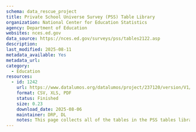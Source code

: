```yaml
---
schema: data_rescue_project 
title: Private School Universe Survey (PSS) Table Library
organization: National Center for Education Statistics
agency: Department of Education
websites: nces.ed.gov
data_source: https://nces.ed.gov/surveys/pss/tables2122.asp
description: 
last_modified: 2025-08-11
metadata_available: Yes
metadata_url: 
category:
  - Education 
resources:
  - id: 1242
    url: https://www.datalumos.org/datalumos/project/237120/version/V1/view
    format: CSV, XLS, PDF
    status: Finished
    size: 0.23
    download_date: 2025-08-06
    maintainer: DRP, DL
    notes: This page collects all of the tables in the PSS tables library. The tables are organized into folders by year, and then further folders by category. Finally, each table has its own folder, which contains one or two excel files depending on the table.Every year folder has a catalog csv that provides a crosswalk between the folder names and the original table names, except for the 2001-2002 folder, where a catalog could not be generated.Additionally, the documentation folder has all documentation and methodological documents found here https://nces.ed.gov/surveys/pss/pssdata.asp, though not data files.The reports folder contains reports related to PSS found via searching NCES's resource library.
---
```

